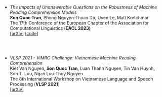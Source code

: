 *   *The Impacts of Unanswerable Questions on the Robustness of Machine Reading Comprehension Models*  <br />**Son Quoc Tran**, Phong Nguyen-Thuan Do, Uyen Le, Matt Kretchmar<br />The 17th Conference of the European Chapter of the Association for Computational Linguistics (**EACL 2023**)<br />[[arXiv](https://arxiv.org/pdf/2302.00094.pdf)] [[code](https://github.com/sonqt/unanswerable-robustness)]
<br />
<br />

*   *VLSP 2021 - ViMRC Challenge: Vietnamese Machine Reading Comprehension*<br />Kiet Van Nguyen, **Son Quoc Tran**, Luan Thanh Nguyen, Tin Van Huynh, Son T. Luu, Ngan Luu-Thuy Nguyen<br />The 8th International Workshop on Vietnamese Language and Speech Processing (**VLSP 2021**)<br />[[arXiv](https://arxiv.org/pdf/2203.11400.pdf)]